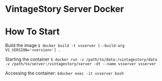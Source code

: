 # VintageStory Server Docker

# How To Start

Build the image
``$ docker build -t vsserver [--build-arg VS_VERSION='<version>'] .``

Starting the container
``$ docker run -v /path/to/data:/vintagestory/data -v /path/to/server:/vintagestory/server -dt --name vsserver vsserver``

Accessing the container:
``$docker exec -it vsserver bash``
